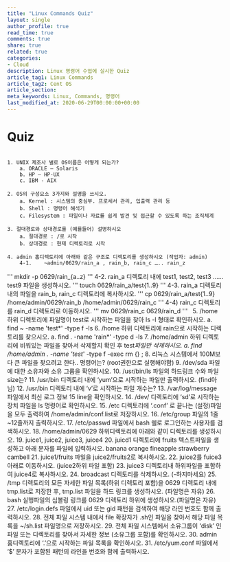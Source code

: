```yaml
---
title: "Linux Commands Quiz"
layout: single
author_profile: true
read_time: true
comments: true
share: true
related: true
categories:
- Cloud
description: Linux 명령어 수업에 실시한 Quiz
article_tag1: Linux Commands
article_tag2: Cent OS
article_section: 
meta_keywords: Linux, Commands, 명령어
last_modified_at: 2020-06-29T00:00:00+00:00
---
```

# Quiz
	 
	1. UNIX 제조사 별로 OS이름은 어떻게 되는가?
		a. ORACLE – Solaris
		b. HP – HP-UX
		c. IBM - AIX
		
	2. OS의 구성요소 3가지와 설명을 쓰시오.
		a. Kernel : 시스템의 중심부. 프로세서 관리, 입출력 관리 등
		b. Shell : 명령어 해석기
		c. Filesystem : 파일이나 자료를 쉽게 발견 및 접근할 수 있도록 하는 조직체계
		
	3. 절대경로와 상대경로를 (예를들어) 설명하시오
		a. 절대경로 : /로 시작
		b. 상대경로 : 현재 디렉토리로 시작
		
	4. admin 홈디렉토리에 아래와 같은 구조로 디렉토리를 생성하시오 (작업자: admin)
		4-1.    ~admin/0629/rain_a , rain_b, rain_c ….. rain_z
'''
mkdir -p 0629/rain_{a..z}
'''
		4-2.    rain_a 디렉토리 내에 test1, test2, test3 …… test9 파일을 생성하시오.
'''
touch 0629/rain_a/test{1..9}
'''
		4-3. rain_a 디렉토리 내의 파일을 rain_b, rain_c 디렉토리에 복사하시오.
'''
cp 0629/rain_a/test{1..9} /home/admin/0629/rain_b /home/admin/0629/rain_c
'''
		4-4) rain_c 디렉토리를 rain_d 디렉토리로 이동하시오.
'''
mv 0629/rain_c  0629/rain_d
'''
	 
	5. /home 하위 디렉토리에 파일명이 test로 시작하는 파일을 찾아 ls -l 형태로 확인하시오.
		a. find ~ -name 'test*' -type f -ls
	6. /home 하위 디렉토리에 rain으로 시작하는 디렉토리를 찾으시오.
		a. find . -name 'rain*' -type d -ls
	7. /home/admin 하위 디렉토리에 비워있는 파일을 찾아서 삭제할지 확인 후 test*파일만 삭제하시오.
		a. find /home/admin . -name 'test*' -type f -exec rm {} \;
	8. 리눅스 시스템에서 100M보다 큰 파일을 찾으려고 한다.. 명령어는? (root권한으로 실행해야함)
	9. /dev/sda 파일에 대한 소유자와 소유 그룹을 확인하시오.
	10. /usr/bin/ls 파일의 하드링크 수와 파일 size는?
	11. /usr/bin 디렉토리 내에 ‘yum’으로 시작하는 파일만 출력하시오. (find아님)
	12. /usr/bin 디렉토리 내에 ‘v’로 시작하는 파일 개수는?
	13. /var/log/message 파일에서 최신 로그 정보 15 line을 확인하시오.
	14. /dev/ 디렉토리에 ‘sd’로 시작하는 장치 파일을 ls 명령어로 확인하시오.
	15. /etc 디렉토리에 ‘.conf’ 로 끝나는 (설정)파일을 모두 출력하여 /home/admin/conf.list로 저장하시오.
	16. /etc/group 파일의 1줄~12줄까지 출력하시오.
	17. /etc/passwd 파일에서 bash 쉘로 로그인하는 사용자를 검색하시오.
	18. /home/admin/0629 하위디렉토리에 아래와 같이 디렉토리를 생성하시오.
	19. juice1, juice2, juice3, juice4
	20. juicd1 디렉토리에 fruits 텍스트파일을 생성하고 아래 문자를 파일에 입력하시오.
	banana orange fineapple strawberry cambell
	21. juice1/fruits 파일을 juice2/fruits2로 복사하시오.
	22. juice2를 fuice3아래로 이동하시오. (juice2하위 파일 포함)
	23. juice3 디렉토리내 하위파일을 포함하여 juice4로 복사하시오.
	24. broadcast 디렉토리를 삭제하시오. (-하지마세요)
	25. /tmp 디렉토리의 모든 자세한 파일 목록(하위 디렉토리 포함)을  0629 디렉토리 내에 tmp.list로 저장한 후, tmp.list 파일을 하드 링크를 생성하시오. (파일명은 자유)
	26. bash 실행파일의 심볼링 링크를 0629 디렉토리 하위에 생성하시오.(파일명은 자유)
	27. /etc/login.defs 파일에서 uid 또는 gid 패턴을 검색하여 해당 라인 번호도 함께 출력하시오.
	28. 전체 파일 시스템 내에서 file 확장자가 .sh인 파일을 찾아서 해당 파일 목록을 ~/sh.list 파일명으로 저장하시오.
	29. 전체 파일 시스템에서 소유그룹이 ‘disk’ 인 파일 또는 디렉토리를 찾아서 자세한 정보 (소유그룹 포함)를 확인하시오.
	30. admin 홈디렉토리에  ‘.’으로 시작하는 파일 목록을 확인하시오.
	31. /etc/yum.conf 파일에서 ‘$’ 문자가 포함된 패턴의 라인을 번호와 함께 출력하시오.
